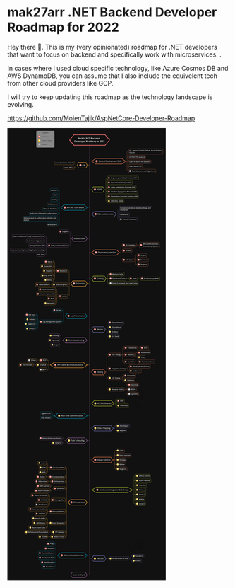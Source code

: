 # mak27arr .NET Backend Developer Roadmap for 2022

Hey there 👋. This is my (very opinionated) roadmap for .NET developers that want to focus on backend and specifically work with microservices. .

In cases where I used cloud specific technology, like Azure Cosmos DB and AWS DynamoDB, you can assume that I also include the equivelent tech from other cloud providers like GCP.

I will try to keep updating this roadmap as the technology landscape is evolving.

https://github.com/MoienTajik/AspNetCore-Developer-Roadmap

![](Backend-.NET-Developer-Roadmap-2022.png)
